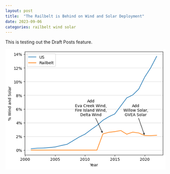 ```yaml
---
layout: post
title:  "The Railbelt is Behind on Wind and Solar Deployment"
date: 2023-09-06
categories: railbelt wind solar
---
```


This is testing out the Draft Posts feature.

![Wind/Solar Fractions in US and Alaska](/assets/images/behind/wind-solar-frac.png)
